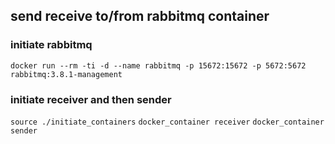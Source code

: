 ## send receive to/from rabbitmq container  
### initiate rabbitmq 
`docker run --rm -ti -d --name rabbitmq -p 15672:15672 -p 5672:5672 rabbitmq:3.8.1-management`

### initiate receiver and then sender
`source ./initiate_containers`
`docker_container receiver`
`docker_container sender`

